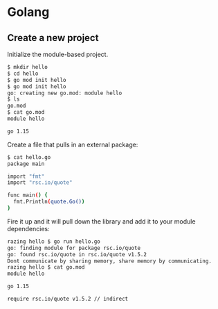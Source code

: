 # Golang

## Create a new project

Initialize the module-based project.

```sh
$ mkdir hello
$ cd hello
$ go mod init hello
$ go mod init hello
go: creating new go.mod: module hello
$ ls
go.mod
$ cat go.mod
module hello

go 1.15
```

Create a file that pulls in an external package:

```sh
$ cat hello.go
package main

import "fmt"
import "rsc.io/quote"

func main() {
  fmt.Println(quote.Go())
}
```

Fire it up and it will pull down the library and add it to your module dependencies:
```sh
razing hello $ go run hello.go
go: finding module for package rsc.io/quote
go: found rsc.io/quote in rsc.io/quote v1.5.2
Dont communicate by sharing memory, share memory by communicating.
razing hello $ cat go.mod
module hello

go 1.15

require rsc.io/quote v1.5.2 // indirect
```
